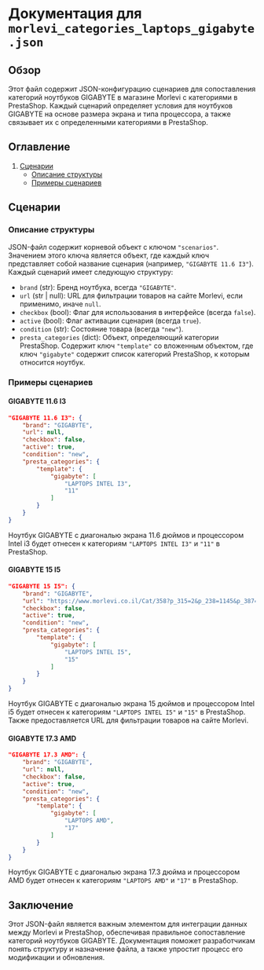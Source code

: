 # Документация для `morlevi_categories_laptops_gigabyte.json`

## Обзор

Этот файл содержит JSON-конфигурацию сценариев для сопоставления категорий ноутбуков GIGABYTE в магазине Morlevi с категориями в PrestaShop. Каждый сценарий определяет условия для ноутбуков GIGABYTE на основе размера экрана и типа процессора, а также связывает их с определенными категориями в PrestaShop.

## Оглавление

1. [Сценарии](#сценарии)
    - [Описание структуры](#описание-структуры)
    - [Примеры сценариев](#примеры-сценариев)

## Сценарии

### Описание структуры

JSON-файл содержит корневой объект с ключом `"scenarios"`. Значением этого ключа является объект, где каждый ключ представляет собой название сценария (например, `"GIGABYTE 11.6 I3"`). Каждый сценарий имеет следующую структуру:

-   `brand` (str): Бренд ноутбука, всегда `"GIGABYTE"`.
-   `url` (str | null): URL для фильтрации товаров на сайте Morlevi, если применимо, иначе `null`.
-   `checkbox` (bool): Флаг для использования в интерфейсе (всегда `false`).
-   `active` (bool): Флаг активации сценария (всегда `true`).
-   `condition` (str): Состояние товара (всегда `"new"`).
-   `presta_categories` (dict): Объект, определяющий категории PrestaShop. Содержит ключ `"template"` со вложенным объектом, где ключ `"gigabyte"` содержит список категорий PrestaShop, к которым относится ноутбук.

### Примеры сценариев

#### GIGABYTE 11.6 I3

```json
"GIGABYTE 11.6 I3": {
    "brand": "GIGABYTE",
    "url": null,
    "checkbox": false,
    "active": true,
    "condition": "new",
    "presta_categories": {
        "template": {
            "gigabyte": [
                "LAPTOPS INTEL I3",
                "11"
            ]
        }
    }
}
```

Ноутбук GIGABYTE с диагональю экрана 11.6 дюймов и процессором Intel i3 будет отнесен к категориям `"LAPTOPS INTEL I3"` и `"11"` в PrestaShop.

#### GIGABYTE 15 I5

```json
"GIGABYTE 15 I5": {
    "brand": "GIGABYTE",
    "url": "https://www.morlevi.co.il/Cat/358?p_315=2&p_238=1145&p_387=3414&sort=datafloat2%2Cprice&keyword=",
    "checkbox": false,
    "active": true,
    "condition": "new",
    "presta_categories": {
        "template": {
            "gigabyte": [
                "LAPTOPS INTEL I5",
                "15"
            ]
        }
    }
}
```

Ноутбук GIGABYTE с диагональю экрана 15 дюймов и процессором Intel i5 будет отнесен к категориям `"LAPTOPS INTEL I5"` и `"15"` в PrestaShop. Также предоставляется URL для фильтрации товаров на сайте Morlevi.

#### GIGABYTE 17.3 AMD

```json
"GIGABYTE 17.3 AMD": {
    "brand": "GIGABYTE",
    "url": null,
    "checkbox": false,
    "active": true,
    "condition": "new",
    "presta_categories": {
        "template": {
            "gigabyte": [
                "LAPTOPS AMD",
                "17"
            ]
        }
    }
}
```

Ноутбук GIGABYTE с диагональю экрана 17.3 дюйма и процессором AMD будет отнесен к категориям `"LAPTOPS AMD"` и `"17"` в PrestaShop.

## Заключение

Этот JSON-файл является важным элементом для интеграции данных между Morlevi и PrestaShop, обеспечивая правильное сопоставление категорий ноутбуков GIGABYTE. Документация поможет разработчикам понять структуру и назначение файла, а также упростит процесс его модификации и обновления.